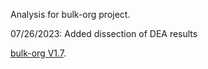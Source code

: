 Analysis for bulk-org project.

07/26/2023: Added dissection of DEA results


[bulk-org V1.7](https://ar-kie.github.io/bulk-org/docs/bulk-org-markdown.html). <br/>


